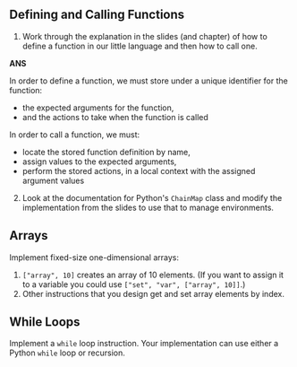 ## Defining and Calling Functions

1.  Work through the explanation in the slides (and chapter)
    of how to define a function in our little language
    and then how to call one.
    
**ANS**

In order to define a function, we must store under a unique identifier for the function:
- the expected arguments for the function, 
- and the actions to take when the function is called

In order to call a function, we must:
- locate the stored function definition by name,
- assign values to the expected arguments,
- perform the stored actions, in a local context with the assigned argument values

2.  Look at the documentation for Python's `ChainMap` class
    and modify the implementation from the slides to use that
    to manage environments.

## Arrays

Implement fixed-size one-dimensional arrays:

1.  `["array", 10]` creates an array of 10 elements.
    (If you want to assign it to a variable you could use `["set", "var", ["array", 10]]`.)
2.  Other instructions that you design get and set array elements by index.

## While Loops

Implement a `while` loop instruction.
Your implementation can use either a Python `while` loop or recursion.
